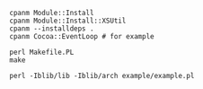     cpanm Module::Install
    cpanm Module::Install::XSUtil
    cpanm --installdeps .
    cpanm Cocoa::EventLoop # for example
    
    perl Makefile.PL
    make
    
    perl -Iblib/lib -Iblib/arch example/example.pl
